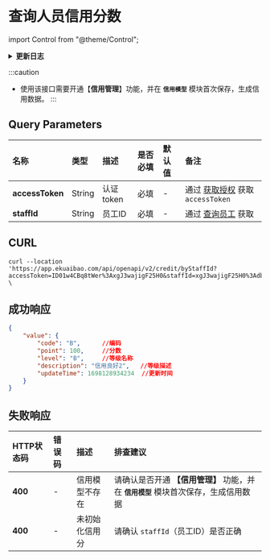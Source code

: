 # 查询人员信用分数

import Control from "@theme/Control";

<Control
method="GET"
url="/api/openapi/v2/credit/byStaffId"
/>

<details>
  <summary><b>更新日志</b></summary>
  <div>

[**1.25.0**](/updateLog/update-log#1250) -> 🆕 新增了本接口。<br/>

  </div>
</details>

:::caution
- 使用该接口需要开通【**信用管理**】功能，并在 **`信用模型`** 模块首次保存，生成信用数据。
:::

## Query Parameters

| 名称 | 类型 | 描述 | 是否必填 | 默认值 | 备注 |
| :--- | :--- | :--- | :--- |:--- | :--- |
| **accessToken** | String | 认证token | 必填  | - | 通过 [获取授权](/docs/open-api/getting-started/auth) 获取 `accessToken` |
| **staffId**     | String | 员工ID    | 必填  | - | 通过 [查询员工](/docs/open-api/corporation/get-staff-ids) 获取  |


## CURL
```shell
curl --location 'https://app.ekuaibao.com/api/openapi/v2/credit/byStaffId?accessToken=ID01w4CBq8tWer%3AxgJ3wajigF25H0&staffId=xgJ3wajigF25H0%3Adbc3wajigF1UH0' \
```

## 成功响应

```json
{
    "value": {
        "code": "B",      //编码
        "point": 100,     //分数
        "level": "B",     //等级名称
        "description": "信用良好2",   //等级描述
        "updateTime": 1698128934234  //更新时间
    }
}
```

## 失败响应

| HTTP状态码 | 错误码 | 描述 | 排查建议 |
| :--- | :--- | :--- | :--- |
| **400** | - | 信用模型不存在 | 请确认是否开通 **【信用管理】** 功能，并在 **`信用模型`** 模块首次保存，生成信用数据 | 
| **400** | - | 未初始化信用分 | 请确认 `staffId`（员工ID）是否正确 | 
